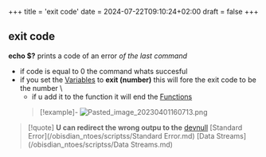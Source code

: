 +++
title = 'exit code'
date = 2024-07-22T09:10:24+02:00
draft = false
+++

## exit code 

**echo $?** prints a code of an error *of the last command*
- if code is equal to 0 the command whats succesful
- if you set the [Variables](/obisdian_ntoes/scriptss/Variables.md) to **exit (number)** this will fore the exit code to be the number \
	- if u add it to the function it will end the [Functions](/obisdian_ntoes/scriptss/Functions.md)
	>[!example]-
	> ![Pasted_image_20230401160713.png](/Pasted_image_20230401160713.png)

>[!quote] **U can redirect the wrong outpu to the** [devnull](/obisdian_ntoes/scriptss/devnull.md)
> [Standard Error](/obisdian_ntoes/scriptss/Standard Error.md) [Data Streams](/obisdian_ntoes/scriptss/Data Streams.md)
